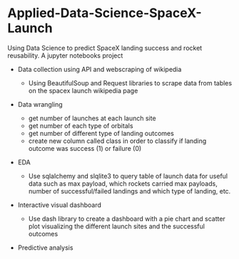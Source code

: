 # Applied-Data-Science-SpaceX-Launch
Using Data Science to predict SpaceX landing success and rocket reusability. A jupyter notebooks project

- Data collection using API and webscraping of wikipedia
    - Using BeautifulSoup and Request libraries to scrape data from tables on the spacex launch wikipedia page
- Data wrangling
    - get number of launches at each launch site
    - get number of each type of orbitals
    - get number of different type of landing outcomes
    - create new column called class in order to classify if landing outcome was success (1) or failure (0)
- EDA
    - Use sqlalchemy and slqlite3 to query table of launch data for useful data such as max payload, which rockets carried max payloads, number of successful/failed landings and which type of landing, etc.
- Interactive visual dashboard
    - Use dash library to create a dashboard with a pie chart and scatter plot visualizing the different launch sites and the successful outcomes
    
- Predictive analysis
